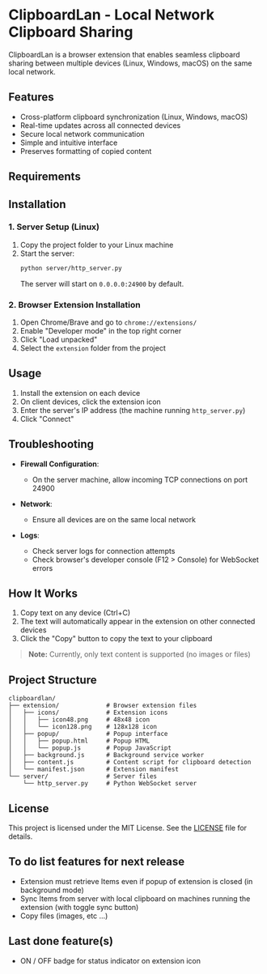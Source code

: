 # ClipboardLan - Local Network Clipboard Sharing

ClipboardLan is a browser extension that enables seamless clipboard sharing between multiple devices (Linux, Windows, macOS) on the same local network.

## Features

- Cross-platform clipboard synchronization (Linux, Windows, macOS)
- Real-time updates across all connected devices
- Secure local network communication
- Simple and intuitive interface
- Preserves formatting of copied content
## Requirements


## Installation
### 1. Server Setup (Linux)

1. Copy the project folder to your Linux machine
2. Start the server:
   ```bash
   python server/http_server.py
   ```
   The server will start on `0.0.0.0:24900` by default.

### 2. Browser Extension Installation

1. Open Chrome/Brave and go to `chrome://extensions/`
2. Enable "Developer mode" in the top right corner
3. Click "Load unpacked"
4. Select the `extension` folder from the project

## Usage

1. Install the extension on each device
2. On client devices, click the extension icon
3. Enter the server's IP address (the machine running `http_server.py`)
4. Click "Connect"

## Troubleshooting

- **Firewall Configuration**:
  - On the server machine, allow incoming TCP connections on port 24900

- **Network**:
  - Ensure all devices are on the same local network

- **Logs**:
  - Check server logs for connection attempts
  - Check browser's developer console (F12 > Console) for WebSocket errors

## How It Works

1. Copy text on any device (Ctrl+C)
2. The text will automatically appear in the extension on other connected devices
3. Click the "Copy" button to copy the text to your clipboard

> **Note:** Currently, only text content is supported (no images or files)

## Project Structure

```
clipboardlan/
├── extension/             # Browser extension files
│   ├── icons/             # Extension icons
│   │   ├── icon48.png     # 48x48 icon
│   │   └── icon128.png    # 128x128 icon
│   ├── popup/             # Popup interface
│   │   ├── popup.html     # Popup HTML
│   │   └── popup.js       # Popup JavaScript
│   ├── background.js      # Background service worker
│   ├── content.js         # Content script for clipboard detection
│   └── manifest.json      # Extension manifest
└── server/                # Server files
    └── http_server.py     # Python WebSocket server
```

## License

This project is licensed under the MIT License. See the [LICENSE](LICENSE) file for details.

## To do list features for next release
- Extension must retrieve Items even if popup of extension is closed (in background mode)
- Sync Items from server with local clipboard on machines running the extension (with toggle sync button)
- Copy files (images, etc ...)

## Last done feature(s)
- ON / OFF badge for status indicator on extension icon
